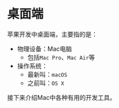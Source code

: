 # 桌面端

苹果开发中桌面端，主要指的是：

* 物理设备：Mac电脑
  * 包括`Mac Pro`、`Mac Air`等
* 操作系统：
  * 最新叫：`macOS`
  * 之前叫：`OS X`

接下来介绍Mac中各种有用的开发工具。
